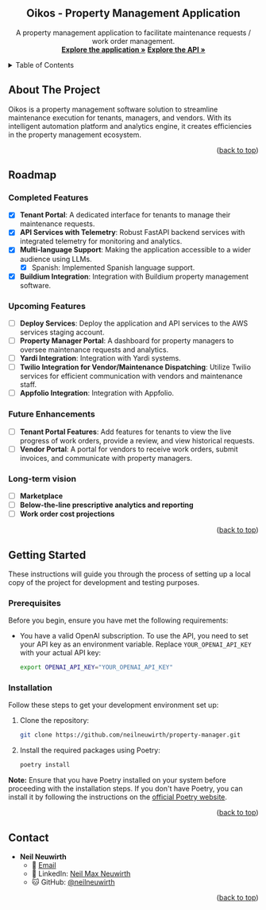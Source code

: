 <a name="readme-top"></a>

<!-- [![Contributors][contributors-shield]][contributors-url]
[![Forks][forks-shield]][forks-url]
[![Stargazers][stars-shield]][stars-url]
[![Issues][issues-shield]][issues-url]
[![LinkedIn][linkedin-shield]][linkedin-url] -->

<!-- PROJECT LOGO -->
<br />
<div align="center">
  <h2 align="center">Oikos - Property Management Application</h2>

  <p align="center">
    A property management application to facilitate maintenance requests / work order management.
    <br />
    <a href="https://github.com/neilneuwirth/property-manager-app"><strong>Explore the application »</strong></a>
    <a href="https://github.com/neilneuwirth/property-manager-api"><strong>Explore the API »</strong></a>
    <!-- <br />
    <br />
    <a href="https://github.com/othneildrew/Best-README-Template">View Demo</a>
    ·
    <a href="https://github.com/othneildrew/Best-README-Template/issues">Report Bug</a>
    ·
    <a href="https://github.com/othneildrew/Best-README-Template/issues">Request Feature</a> -->
  </p>
</div>

<!-- TABLE OF CONTENTS -->
<details>
  <summary>Table of Contents</summary>
  <ol>
    <li>
      <a href="#about-the-project">About The Project</a>
    </li>
    <li><a href="#roadmap">Roadmap</a></li>
    <li>
      <a href="#getting-started">Getting Started</a>
      <ul>
        <li><a href="#prerequisites">Prerequisites</a></li>
        <li><a href="#installation">Installation</a></li>
      </ul>
    </li>
    <li><a href="#contact">Contact</a></li>
  </ol>
</details>

<!-- ABOUT THE PROJECT -->

## About The Project
Oikos is a property management software solution to streamline maintenance execution for tenants, managers, and vendors. With its intelligent automation platform and analytics engine, it creates efficiencies in the property management ecosystem.

<p align="right">(<a href="#readme-top">back to top</a>)</p>

<!-- ROADMAP -->

## Roadmap

### Completed Features

- [x] **Tenant Portal**: A dedicated interface for tenants to manage their maintenance requests.
- [x] **API Services with Telemetry**: Robust FastAPI backend services with integrated telemetry for monitoring and analytics.
- [x] **Multi-language Support**: Making the application accessible to a wider audience using LLMs.
  - [x] Spanish: Implemented Spanish language support.
- [x] **Buildium Integration**: Integration with Buildium property management software.

### Upcoming Features
- [ ] **Deploy Services**: Deploy the application and API services to the AWS services staging account. 
- [ ] **Property Manager Portal**: A dashboard for property managers to oversee maintenance requests and analytics. 
- [ ] **Yardi Integration**: Integration with Yardi systems.
- [ ] **Twilio Integration for Vendor/Maintenance Dispatching**: Utilize Twilio services for efficient communication with vendors and maintenance staff. 
- [ ] **Appfolio Integration**: Integration with Appfolio.

### Future Enhancements
- [ ] **Tenant Portal Features**: Add features for tenants to view the live progress of work orders, provide a review, and view historical requests. 
- [ ] **Vendor Portal**: A portal for vendors to receive work orders, submit invoices, and communicate with property managers.

### Long-term vision
- [ ] **Marketplace**
- [ ] **Below-the-line prescriptive analytics and reporting**
- [ ] **Work order cost projections**

<p align="right">(<a href="#readme-top">back to top</a>)</p>

<!-- GETTING STARTED -->

## Getting Started

These instructions will guide you through the process of setting up a local copy of the project for development and testing purposes.

### Prerequisites

Before you begin, ensure you have met the following requirements:

- You have a valid OpenAI subscription. To use the API, you need to set your API key as an environment variable. Replace `YOUR_OPENAI_API_KEY` with your actual API key:

  ```bash
  export OPENAI_API_KEY="YOUR_OPENAI_API_KEY"
  ```

### Installation

Follow these steps to get your development environment set up:

1. Clone the repository:

   ```sh
   git clone https://github.com/neilneuwirth/property-manager.git
   ```

2. Install the required packages using Poetry:

   ```sh
   poetry install
   ```

**Note:** Ensure that you have Poetry installed on your system before proceeding with the installation steps. If you don't have Poetry, you can install it by following the instructions on the [official Poetry website](https://python-poetry.org/docs/#installation).

<p align="right">(<a href="#readme-top">back to top</a>)</p>

<!-- CONTACT -->

## Contact

- **Neil Neuwirth**
  - 📧 [Email](mailto:neil.neuwirth15@gmail.com)
  - 🔗 LinkedIn: [Neil Max Neuwirth](https://www.linkedin.com/in/neil-max-neuwirth-840a4872/)
  - 🐱 GitHub: [@neilneuwirth](https://github.com/neilneuwirth)

<p align="right">(<a href="#readme-top">back to top</a>)</p>



<!-- MARKDOWN LINKS & IMAGES -->
<!-- https://www.markdownguide.org/basic-syntax/#reference-style-links -->

[contributors-shield]: https://img.shields.io/github/contributors/othneildrew/Best-README-Template.svg?style=for-the-badge
[contributors-url]: https://github.com/othneildrew/Best-README-Template/graphs/contributors
[forks-shield]: https://img.shields.io/github/forks/othneildrew/Best-README-Template.svg?style=for-the-badge
[forks-url]: https://github.com/othneildrew/Best-README-Template/network/members
[stars-shield]: https://img.shields.io/github/stars/othneildrew/Best-README-Template.svg?style=for-the-badge
[stars-url]: https://github.com/othneildrew/Best-README-Template/stargazers
[issues-shield]: https://img.shields.io/github/issues/othneildrew/Best-README-Template.svg?style=for-the-badge
[issues-url]: https://github.com/othneildrew/Best-README-Template/issues
[license-shield]: https://img.shields.io/github/license/othneildrew/Best-README-Template.svg?style=for-the-badge
[license-url]: https://github.com/othneildrew/Best-README-Template/blob/master/LICENSE.txt
[linkedin-shield]: https://img.shields.io/badge/-LinkedIn-black.svg?style=for-the-badge&logo=linkedin&colorB=555
[linkedin-url]: https://www.linkedin.com/in/neil-max-neuwirth-840a4872/
